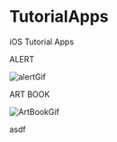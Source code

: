 # TutorialApps
iOS Tutorial Apps

ALERT 

![alertGif](https://user-images.githubusercontent.com/58392243/185402260-16201d39-c8c5-4f48-9533-10d556834bae.gif)

ART BOOK 

![ArtBookGif](https://user-images.githubusercontent.com/58392243/185421313-2aa66eb6-c73c-4d0c-853d-809c75e832ac.gif)


asdf
